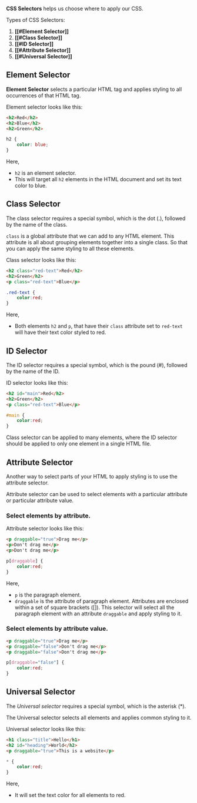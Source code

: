 **CSS Selectors** helps us choose where to apply our CSS.

Types of CSS Selectors:
1. **[[#Element Selector]]**
2. **[[#Class Selector]]**
3. **[[#ID Selector]]**
4. **[[#Attribute Selector]]**
5. **[[#Universal Selector]]**
## Element Selector

**Element Selector** selects a particular HTML tag and applies styling to all occurrences of that HTML tag.

Element selector looks like this:

```html
<h2>Red</h2>
<h2>Blue</h2>
<h2>Green</h2>
```

```css
h2 {
	color: blue;
}
```

Here,
- `h2` is an element selector.
- This will target all `h2` elements in the HTML document and set its text color to blue.

## Class Selector

The class selector requires a special symbol, which is the dot (.), followed by the name of the class.

`class` is a global attribute that we can add to any HTML element. This attribute is all about grouping elements together into a single class. So that you can apply the same styling to all these elements.

Class selector looks like this:

```html
<h2 class="red-text">Red</h2>
<h2>Green</h2>
<p class="red-text">Blue</p>
```

```css
.red-text {
	color:red;
}
```

Here,
- Both elements `h2` and `p`, that have their `class` attribute set to `red-text` will have their text color styled to red.

## ID Selector

The ID selector requires a special symbol, which is the pound (#), followed by the name of the ID.

ID selector looks like this:

```html
<h2 id="main">Red</h2>
<h2>Green</h2>
<p class="red-text">Blue</p>
```

```css
#main {
	color:red;
}
```

Class selector can be applied to many elements, where the ID selector should be applied to only one element in a single HTML file.

## Attribute Selector

Another way to select parts of your HTML to apply styling is to use the attribute selector.

Attribute selector can be used to select elements with a particular attribute or particular attribute value.

### Select elements by attribute.

Attribute selector looks like this:

```html
<p draggable="true">Drag me</p>
<p>Don't drag me</p>
<p>Don't drag me</p>
```

```css
p[draggable] {
	color:red;
}
```

Here,
- `p` is the paragraph element.
- `draggable` is the attribute of paragraph element. Attributes are enclosed within a set of square brackets ([]). This selector will select all the paragraph element with an attribute `draggable` and apply styling to it.

### Select elements by attribute value.

```html
<p draggable="true">Drag me</p>
<p draggable="false">Don't drag me</p>
<p draggable="false">Don't drag me</p>
```

```css
p[draggable="false"] {
	color:red;
}
```

## Universal Selector

The *Universal selector* requires a special symbol, which is the asterisk (\*).

The Universal selector selects all elements and applies common styling to it.

Universal selector looks like this:

```html
<h1 class="title">Hello</h1>
<h2 id="heading">World</h2>
<p draggable="true">This is a website</p>
```

```css
* {
	color:red;
}
```

Here,
- It will set the text color for all elements to red.